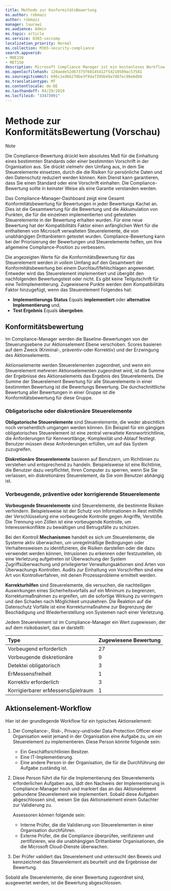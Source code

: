 ```yaml
---
title: Methode zur KonformitätsBewertung
ms.author: robmazz
author: robmazz
manager: laurawi
ms.audience: Admin
ms.topic: article
ms.service: O365-seccomp
localization_priority: Normal
ms.collection: M365-security-compliance
search.appverid:
- MOE150
- MET150
description: Microsoft Compliance Manager ist ein kostenloses Workflow basiertes Risiko Bewertungstool im Microsoft Service Trust-Portal. Mit Compliance-Manager können Sie behördliche Compliance-Aktivitäten im Zusammenhang mit Microsoft Cloud Services nachverfolgen, zuweisen und überprüfen.
ms.openlocfilehash: 120aede52d67375f60145412f5d210509ac57581
ms.sourcegitcommit: 696c1ed6b270be3f9da7395b49a7d8fec98e6db0
ms.translationtype: MT
ms.contentlocale: de-DE
ms.lasthandoff: 04/29/2019
ms.locfileid: "33473091"
---
```

# <a name="compliance-score-methodology-preview"></a>Methode zur KonformitätsBewertung (Vorschau)

> [!NOTE]
> Die Compliance-Bewertung drückt kein absolutes Maß für die Einhaltung eines bestimmten Standards oder einer bestimmten Vorschrift in der Organisation aus. Sie drückt vielmehr den Umfang aus, in dem Sie Steuerelemente einsetzen, durch die die Risiken für persönliche Daten und den Datenschutz reduziert werden können. Kein Dienst kann garantieren, dass Sie einen Standard oder eine Vorschrift einhalten. Die Compliance-Bewertung sollte in keinster Weise als eine Garantie verstanden werden.

Das Compliance-Manager-Dashboard zeigt eine Gesamt Konformitätsbewertung für Bewertungen in jeder Bewertungs Kachel an. Dies ist die Gesamtwertung für die Bewertung und die Akkumulation von Punkten, die für die einzelnen implementierten und getesteten Steuerelemente in der Bewertung erhalten wurden. Für eine neue Bewertung hat der Kompatibilitäts Faktor einen anfänglichen Wert für die enthaltenen von Microsoft verwalteten Steuerelemente, die von unabhängigen Drittanbietern getestet wurden. Compliance-Bewertung kann bei der Priorisierung der Bewertungen und Steuerelemente helfen, um Ihre allgemeine Compliance-Position zu verbessern.

Die angezeigten Werte für die KonformitätsBewertung für das Steuerelement werden *in vollem* Umfang auf den Gesamtwert der Konformitätsbewertung bei einem Durchlauf/fehlschlagen angewendet. Entweder wird das Steuerelement implementiert und übergibt den nachfolgenden Bewertungstest oder nicht. Es gibt keine Teilgutschrift für eine Teilimplementierung. Zugewiesene Punkte werden dem Kompatibilitäts Faktor hinzugefügt, wenn das Steuerelement Folgendes hat:

- **Implementierungs Status** Equals **implementiert** oder **alternative Implementierung** und,
- **Test Ergebnis** Equals **übergeben**.

## <a name="compliance-score"></a>Konformitätsbewertung
  
Im Compliance-Manager werden die Baseline-Bewertungen von der Steuerungsebene zur Aktionselement Ebene verschoben. Scores basieren auf dem Zweck (Kriminal-, präventiv-oder Korrektiv) und der Erzwingung des Aktionselements.

Aktionselemente werden Steuerelementen zugeordnet, und wenn ein Steuerelement mehreren Aktionselementen zugeordnet wird, ist die Summe der Ergebnisse des Aktionselements das Ergebnis des Steuerelements. Die Summe der Steuerelement Bewertung für alle Steuerelemente in einer bestimmten Bewertung ist die Bewertungs Bewertung. Die durchschnittliche Bewertung aller Bewertungen in einer Gruppe ist die Konformitätsbewertung für diese Gruppe.
  
### <a name="mandatory-or-discretionary-controls"></a>Obligatorische oder diskretionäre Steuerelemente
  
 **Obligatorische Steuerelemente** sind Steuerelemente, die weder absichtlich noch versehentlich umgangen werden können. Ein Beispiel für ein gängiges obligatorisches Steuerelement ist eine zentral verwaltete Kennwortrichtlinie, die Anforderungen für Kennwortlänge,-Komplexität und-Ablauf festlegt. Benutzer müssen diese Anforderungen erfüllen, um auf das System zuzugreifen.
  
 **Diskretionäre Steuerelemente** basieren auf Benutzern, um Richtlinien zu verstehen und entsprechend zu handeln. Beispielsweise ist eine Richtlinie, die Benutzer dazu verpflichtet, Ihren Computer zu sperren, wenn Sie Sie verlassen, ein diskretionäres Steuerelement, da Sie vom Benutzer abhängig ist.
  
### <a name="preventative-detective-or-corrective-controls"></a>Vorbeugende, präventive oder korrigierende Steuerelemente
  
 **Vorbeugende Steuerelemente** sind Steuerelemente, die bestimmte Risiken verhindern. Beispielsweise ist der Schutz von Informationen in Rest mithilfe der Verschlüsselung eine vorbeugende Kontrolle gegen Angriffe, Verstöße. Die Trennung von Zöllen ist eine vorbeugende Kontrolle, um Interessenkonflikte zu bewältigen und Betrugsfälle zu schützen.
  
 Bei den Kontroll **Mechanismen** handelt es sich um Steuerelemente, die Systeme aktiv überwachen, um unregelmäßige Bedingungen oder Verhaltensweisen zu identifizieren, die Risiken darstellen oder die dazu verwendet werden können, Intrusionen zu erkennen oder festzustellen, ob eine Verletzung aufgetreten ist Überwachung der System Zugriffsüberwachung und privilegierter Verwaltungsaktionen sind Arten von Überwachungs Kontrollen. Audits zur Einhaltung von Vorschriften sind eine Art von Kontrollverfahren, mit denen Prozessprobleme ermittelt werden.
  
**Korrekturhilfen** sind Steuerelemente, die versuchen, die nachteiligen Auswirkungen eines Sicherheitsvorfalls auf ein Minimum zu begrenzen, Korrekturmaßnahmen zu ergreifen, um die sofortige Wirkung zu verringern und den Schaden nach Möglichkeit umzukehren. Die Reaktion auf die Datenschutz Vorfälle ist eine Korrekturmaßnahme zur Begrenzung der Beschädigung und Wiederherstellung von Systemen nach einer Verletzung.
  
Jedem Steuerelement ist im Compliance-Manager ein Wert zugewiesen, der auf dem risikobasiert, das er darstellt:

|**Type**|**Zugewiesene Bewertung**|
|:-----|:-----|
| Vorbeugend erforderlich | 27 |
| Vorbeugende diskretionäre | 9 |
| Detektei obligatorisch | 3 |
| ErMessensfreiheit | 1 |
| Korrektiv erforderlich | 3 |
| Korrigierbarer erMessensSpielraum | 1 |
  
## <a name="action-item-workflow"></a>Aktionselement-Workflow

Hier ist der grundlegende Workflow für ein typisches Aktionselement:
  
1. Der Compliance-, Risk-, Privacy-und/oder Data Protection Officer einer Organisation weist jemand in der Organisation eine Aufgabe zu, um ein Steuerelement zu implementieren. Diese Person könnte folgende sein:

    - Ein Geschäftsrichtlinien Besitzer.
    - Eine IT-Implementierung.
    - Eine andere Person in der Organisation, die für die Durchführung der Aufgabe zuständig ist.

2. Diese Person führt die für die Implementierung des Steuerelements erforderlichen Aufgaben aus, lädt den Nachweis der Implementierung in Compliance-Manager hoch und markiert das an das Aktionselement gebundene Steuerelement wie implementiert. Sobald diese Aufgaben abgeschlossen sind, weisen Sie das Aktionselement einem Gutachter zur Validierung zu.

    Assessoren können folgende sein:

    - Interne Prüfer, die die Validierung von Steuerelementen in einer Organisation durchführen.
    - Externe Prüfer, die die Compliance überprüfen, verifizieren und zertifizieren, wie die unabhängigen Drittanbieter Organisationen, die die Microsoft Cloud-Dienste überwachen.

3. Der Prüfer validiert das Steuerelement und untersucht den Beweis und kennzeichnet das Steuerelement als beurteilt und die Ergebnisse der Bewertung.

Sobald alle Steuerelemente, die einer Bewertung zugeordnet sind, ausgewertet werden, ist die Bewertung abgeschlossen.